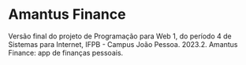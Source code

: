 # Amantus Finance

Versão final do projeto de Programação para Web 1, do período 4 de Sistemas para Internet, IFPB - Campus João Pessoa. 2023.2. Amantus Finance: app de finanças pessoais.
